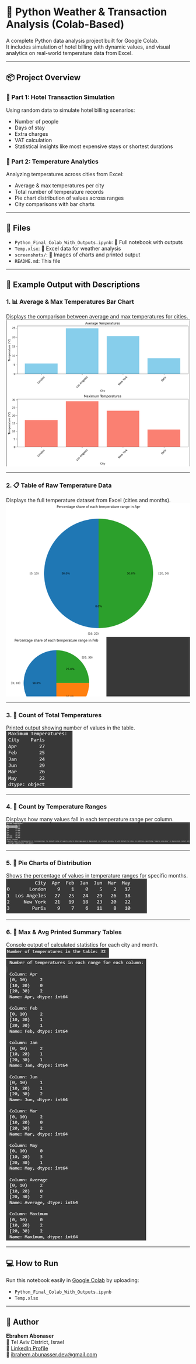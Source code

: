 
# 🐍 Python Weather & Transaction Analysis (Colab-Based)

A complete Python data analysis project built for Google Colab.  
It includes simulation of hotel billing with dynamic values, and visual analytics on real-world temperature data from Excel.

---

## 📦 Project Overview

### 🔹 Part 1: Hotel Transaction Simulation
Using random data to simulate hotel billing scenarios:
- Number of people
- Days of stay
- Extra charges
- VAT calculation
- Statistical insights like most expensive stays or shortest durations

### 🔹 Part 2: Temperature Analytics
Analyzing temperatures across cities from Excel:
- Average & max temperatures per city
- Total number of temperature records
- Pie chart distribution of values across ranges
- City comparisons with bar charts

---

## 📂 Files

- `Python_Final_Colab_With_Outputs.ipynb`: 📓 Full notebook with outputs
- `Temp.xlsx`: 🔢 Excel data for weather analysis
- `screenshots/`: 📸 Images of charts and printed output
- `README.md`: This file

---

## 📸 Example Output with Descriptions

### 1. 📊 Average & Max Temperatures Bar Chart
Displays the comparison between average and max temperatures for cities.
![Bar Chart](./screenshots/screenshot_4.png)

---

### 2. 📋 Table of Raw Temperature Data
Displays the full temperature dataset from Excel (cities and months).
![Raw Data Table](./screenshots/screenshot_7.png)

---

### 3. 🔢 Count of Total Temperatures
Printed output showing number of values in the table.
![Total Count](./screenshots/screenshot_3.png)

---

### 4. 🧮 Count by Temperature Ranges
Displays how many values fall in each temperature range per column.
![Ranges Count](./screenshots/screenshot_2.png)

---

### 5. 🥧 Pie Charts of Distribution
Shows the percentage of values in temperature ranges for specific months.
![Pie Chart](./screenshots/screenshot_1.png)

---

### 6. 🧾 Max & Avg Printed Summary Tables
Console output of calculated statistics for each city and month.
![Printed Summaries](./screenshots/screenshot_5.png)
![Max Temps by City](./screenshots/screenshot_6.png)

---

## 💻 How to Run

Run this notebook easily in [Google Colab](https://colab.research.google.com) by uploading:
- `Python_Final_Colab_With_Outputs.ipynb`
- `Temp.xlsx`

---

## 🙋 Author

**Ebrahem Abonaser**  
📍 Tel Aviv District, Israel  
🔗 [LinkedIn Profile](https://www.linkedin.com/in/ebrahemabonaser)  
📧 ibrahem.abunasser.dev@gmail.com
